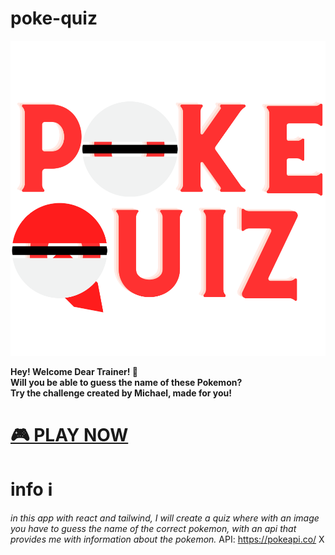 # poke-quiz
![](poke-quiz/public/poke-quiz-logo(createdByMikixiT).svg) 
<br>


**Hey! Welcome Dear Trainer! 🔴 <br>
Will you be able to guess the name of these Pokemon? <br>
Try the challenge created by Michael, made for you!**  <br>

# [🎮 PLAY NOW](https://mikixit.github.io/poke-quiz/)


# info ℹ️

*in this app with react and tailwind, I will create a quiz where with an image you have to guess the name of the correct pokemon, with an api that provides me with information about the pokemon.*
API: https://pokeapi.co/ X


